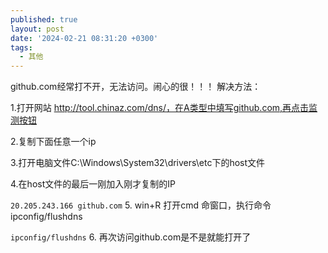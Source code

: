 ```yaml
---
published: true
layout: post
date: '2024-02-21 08:31:20 +0300'
tags:
  - 其他
---
```


github.com经常打不开，无法访问。闹心的很！！！ 解决方法：

1.打开网站 http://tool.chinaz.com/dns/，在A类型中填写github.com,再点击监测按钮

2.复制下面任意一个ip

3.打开电脑文件C:\Windows\System32\drivers\etc下的host文件

4.在host文件的最后一刚加入刚才复制的IP

```20.205.243.166 github.com```
5. win+R 打开cmd 命窗口，执行命令ipconfig/flushdns

```ipconfig/flushdns```
6. 再次访问github.com是不是就能打开了                                     
